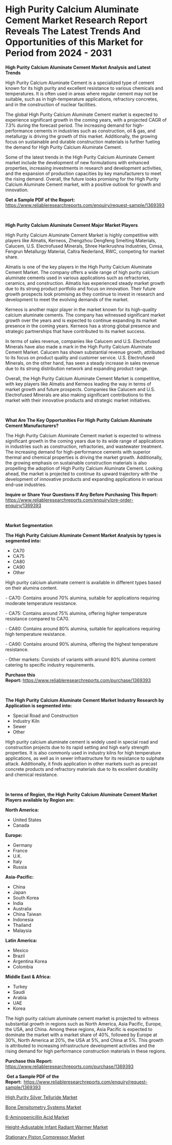 <p><h1>High Purity Calcium Aluminate Cement Market Research Report Reveals The Latest Trends And Opportunities of this Market for Period from 2024 - 2031</h1></p><p><strong>High Purity Calcium Aluminate Cement Market Analysis and Latest Trends</strong></p>
<p><p>High Purity Calcium Aluminate Cement is a specialized type of cement known for its high purity and excellent resistance to various chemicals and temperatures. It is often used in areas where regular cement may not be suitable, such as in high-temperature applications, refractory concretes, and in the construction of nuclear facilities.</p><p>The global High Purity Calcium Aluminate Cement market is expected to experience significant growth in the coming years, with a projected CAGR of 7.3% during the forecast period. The increasing demand for high-performance cements in industries such as construction, oil & gas, and metallurgy is driving the growth of this market. Additionally, the growing focus on sustainable and durable construction materials is further fueling the demand for High Purity Calcium Aluminate Cement.</p><p>Some of the latest trends in the High Purity Calcium Aluminate Cement market include the development of new formulations with enhanced properties, increasing investments in research and development activities, and the expansion of production capacities by key manufacturers to meet the rising demand. Overall, the future looks promising for the High Purity Calcium Aluminate Cement market, with a positive outlook for growth and innovation.</p></p>
<p><strong>Get a Sample PDF of the Report:&nbsp;</strong> <a href="https://www.reliableresearchreports.com/enquiry/request-sample/1369393">https://www.reliableresearchreports.com/enquiry/request-sample/1369393</a></p>
<p>&nbsp;</p>
<p><strong>High Purity Calcium Aluminate Cement Major Market Players</strong></p>
<p><p>High Purity Calcium Aluminate Cement Market is highly competitive with players like Almatis, Kerneos, Zhengzhou Dengfeng Smelting Materials, Calucem, U.S. Electrofused Minerals, Shree Harikrushna Industries, Cimsa, Fengrun Metallurgy Material, Caltra Nederland, RWC, competing for market share.</p><p>Almatis is one of the key players in the High Purity Calcium Aluminate Cement Market. The company offers a wide range of high purity calcium aluminate cements used in various applications such as refractories, ceramics, and construction. Almatis has experienced steady market growth due to its strong product portfolio and focus on innovation. Their future growth prospects look promising as they continue to invest in research and development to meet the evolving demands of the market.</p><p>Kerneos is another major player in the market known for its high-quality calcium aluminate cements. The company has witnessed significant market growth over the years and is expected to continue expanding its market presence in the coming years. Kerneos has a strong global presence and strategic partnerships that have contributed to its market success.</p><p>In terms of sales revenue, companies like Calucem and U.S. Electrofused Minerals have also made a mark in the High Purity Calcium Aluminate Cement Market. Calucem has shown substantial revenue growth, attributed to its focus on product quality and customer service. U.S. Electrofused Minerals, on the other hand, has seen a steady increase in sales revenue due to its strong distribution network and expanding product range.</p><p>Overall, the High Purity Calcium Aluminate Cement Market is competitive, with key players like Almatis and Kerneos leading the way in terms of market growth and future prospects. Companies like Calucem and U.S. Electrofused Minerals are also making significant contributions to the market with their innovative products and strategic market initiatives.</p></p>
<p>&nbsp;</p>
<p><strong>What Are The Key Opportunities For High Purity Calcium Aluminate Cement Manufacturers?</strong></p>
<p><p>The High Purity Calcium Aluminate Cement market is expected to witness significant growth in the coming years due to its wide range of applications in industries such as construction, refractories, and wastewater treatment. The increasing demand for high-performance cements with superior thermal and chemical properties is driving the market growth. Additionally, the growing emphasis on sustainable construction materials is also propelling the adoption of High Purity Calcium Aluminate Cement. Looking ahead, the market is projected to continue its upward trajectory with the development of innovative products and expanding applications in various end-use industries.</p></p>
<p><strong>Inquire or Share Your Questions If Any Before Purchasing This Report:</strong> <a href="https://www.reliableresearchreports.com/enquiry/pre-order-enquiry/1369393">https://www.reliableresearchreports.com/enquiry/pre-order-enquiry/1369393</a></p>
<p>&nbsp;</p>
<p><strong>Market Segmentation</strong></p>
<p><strong>The High Purity Calcium Aluminate Cement Market Analysis by types is segmented into:</strong></p>
<p><ul><li>CA70</li><li>CA75</li><li>CA80</li><li>CA90</li><li>Other</li></ul></p>
<p><p>High purity calcium aluminate cement is available in different types based on their alumina content. </p><p>- CA70: Contains around 70% alumina, suitable for applications requiring moderate temperature resistance.</p><p>- CA75: Contains around 75% alumina, offering higher temperature resistance compared to CA70.</p><p>- CA80: Contains around 80% alumina, suitable for applications requiring high temperature resistance.</p><p>- CA90: Contains around 90% alumina, offering the highest temperature resistance.</p><p>- Other markets: Consists of variants with around 80% alumina content catering to specific industry requirements.</p></p>
<p><strong>Purchase this Report:&nbsp;</strong><a href="https://www.reliableresearchreports.com/purchase/1369393">https://www.reliableresearchreports.com/purchase/1369393</a></p>
<p>&nbsp;</p>
<p><strong>The High Purity Calcium Aluminate Cement Market Industry Research by Application is segmented into:</strong></p>
<p><ul><li>Special Road and Construction</li><li>Industry Kiln</li><li>Sewer</li><li>Other</li></ul></p>
<p><p>High purity calcium aluminate cement is widely used in special road and construction projects due to its rapid setting and high early strength properties. It is also commonly used in industry kilns for high temperature applications, as well as in sewer infrastructure for its resistance to sulphate attack. Additionally, it finds application in other markets such as precast concrete products and refractory materials due to its excellent durability and chemical resistance.</p></p>
<p>&nbsp;</p>
<p><strong>In terms of Region, the High Purity Calcium Aluminate Cement Market Players available by Region are:</strong></p>
<p>
    <p> <strong> North America: </strong>
        <ul>
            <li>United States</li>
            <li>Canada</li>
        </ul>
        </p> 
    <p> <strong> Europe: </strong>
        <ul>
            <li>Germany</li>
            <li>France</li>
            <li>U.K.</li>
            <li>Italy</li>
            <li>Russia</li>
        </ul>
        </p> 
    <p> <strong> Asia-Pacific: </strong>
        <ul>
            <li>China</li>
            <li>Japan</li>
            <li>South Korea</li>
            <li>India</li>
            <li>Australia</li>
            <li>China Taiwan</li>
            <li>Indonesia</li>
            <li>Thailand</li>
            <li>Malaysia</li>
        </ul>
        </p> 
    <p> <strong> Latin America: </strong>
        <ul>
            <li>Mexico</li>
            <li>Brazil</li>
            <li>Argentina Korea</li>
            <li>Colombia</li>
        </ul>
        </p> 
    <p> <strong> Middle East & Africa: </strong>
        <ul>
            <li>Turkey</li>
            <li>Saudi</li>
            <li>Arabia</li>
            <li>UAE</li>
            <li>Korea</li>
        </ul>
    </p>
    </p>
<p><p>The high purity calcium aluminate cement market is projected to witness substantial growth in regions such as North America, Asia Pacific, Europe, the USA, and China. Among these regions, Asia Pacific is expected to dominate the market with a market share of 40%, followed by Europe at 30%, North America at 20%, the USA at 5%, and China at 5%. This growth is attributed to increasing infrastructure development activities and the rising demand for high performance construction materials in these regions.</p></p>
<p><strong>Purchase this Report: </strong><a href="https://www.reliableresearchreports.com/purchase/1369393">https://www.reliableresearchreports.com/purchase/1369393</a></p>
<p>&nbsp;<strong>Get a Sample PDF of the Report:&nbsp;&nbsp;</strong><a href="https://www.reliableresearchreports.com/enquiry/request-sample/1369393">https://www.reliableresearchreports.com/enquiry/request-sample/1369393</a></p>
<p><strong></strong></p>
<p><p><a href="https://github.com/zjyglelu/Market-Research-Report-List-1/blob/main/high-purity-silver-telluride-market.md">High Purity Silver Telluride Market</a></p><p><a href="https://issuu.com/reportprime-2/docs/bone-densitometry-systems-market-size-2030.pptx">Bone Densitometry Systems Market</a></p><p><a href="https://issuu.com/reportprime-2/docs/6-aminopenicillin-acid-market-size-2030.pptx">6-Aminopenicillin Acid Market</a></p><p><a href="https://github.com/elizabethdagraca/Market-Research-Report-List-1/blob/main/height-adjustable-infant-radiant-warmer-market.md">Height-Adjustable Infant Radiant Warmer Market</a></p><p><a href="https://medium.com/@macielind886/stationary-piston-compressor-market-research-report-its-history-and-forecast-2024-to-2031-b3f49b83b03e">Stationary Piston Compressor Market</a></p></p>